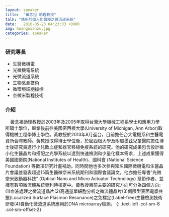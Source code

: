 ```yaml
---
layout: speaker
title:  "黃念祖 助理教授"
talk: "應用於個人化醫療之微流道系統"
date:   2016-05-23 04:23:33 +0000
img: huangnianzu.jpg
categories: speaker
---
```


### 研究專長
* 生醫微機電
* 光微機電系統
* 光微流道系統
* 生物感測技術
* 微環境細胞操控
* 奈微米製程技術

### 介紹
&nbsp;&nbsp;&nbsp;&nbsp;黃念祖助理教授於2003年及2005年取得台灣大學機械工程系學士和應用力學所碩士學位，畢業後前往美國密西根大學(University of Michigan, Ann Arbor)取得機械工程學博士學位。黃教授於2013年8月返台，目前擔任台大電機系和生醫電資所合聘教師。黃教授取得博士學位後，於密西根大學及附屬墨茲兒童醫院擔任博士後研究員進行小兒敗血症和器官移植免疫系統的研究。他的研究成果包含設計微小化生醫晶片和搭配之光學系統以達到快速檢測和少量化樣本需求，上述成果獲得美國國衛院(National Institutes of Health)、國科會 (National Science Foundation) 等數項研究計畫補助。同時間他也多次參與知名國際微機電和生醫晶片會議並發表超過15篇生醫微奈米系統期刊和國際會議論文。他亦擔任專書”光微奈米致動器科技” (Optical Nano and Micro Actuator Technology) 章節作者，並擁有數項微流體系統專利待核定中。黃教授目前主要的研究方向可分為四個方向: (1)血液處理之微流道晶片(2)高通量單細胞分析之微流體晶片(3)侷限型表面電漿共振(Localized Surface Plasmon Resonance)之免標定(Label-free)生醫檢測技術研發(4)自動化微流道系統應用於DNA microarray檢測。
{: .text-left .col-sm-8 .col-sm-offset-2}